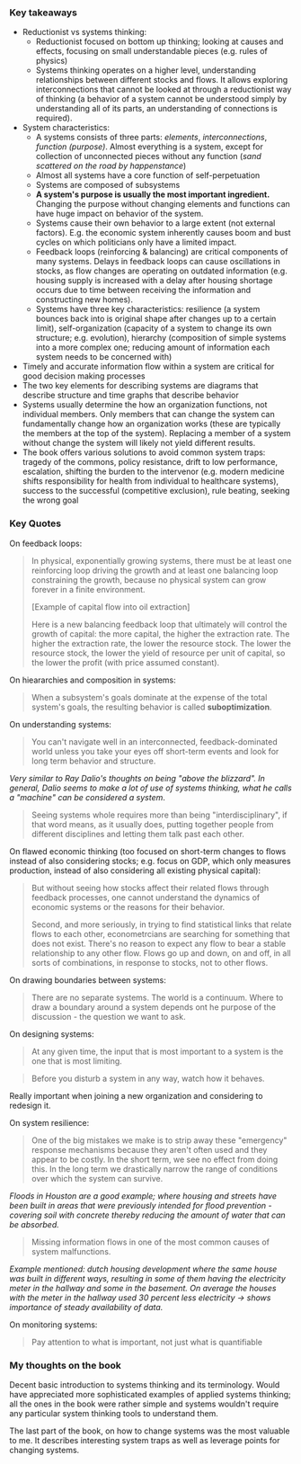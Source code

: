 ### Key takeaways

- Reductionist vs systems thinking:
  - Reductionist focused on bottom up thinking; looking at causes and effects, focusing on small understandable pieces (e.g. rules of physics)
  - Systems thinking operates on a higher level, understanding relationships between different stocks and flows. It allows exploring interconnections that cannot be looked at through a reductionist way of thinking (a behavior of a system cannot be understood simply by understanding all of its parts, an understanding of connections is required).
- System characteristics:
  - A systems consists of three parts: *elements*, *interconnections*, *function (purpose)*. Almost everything is a system, except for collection of unconnected pieces without any function (*sand scattered on the road by happenstance*)
  - Almost all systems have a core function of self-perpetuation
  - Systems are composed of subsystems
  - **A system's purpose is usually the most important ingredient.** Changing the purpose without changing elements and functions can have huge impact on behavior of the system.
  - Systems cause their own behavior to a large extent (not external factors). E.g. the economic system inherently causes boom and bust cycles on which politicians only have a limited impact.
  - Feedback loops (reinforcing & balancing) are critical components of many systems. Delays in feedback loops can cause oscillations in stocks, as flow changes are operating on outdated information (e.g. housing supply is increased with a delay after housing shortage occurs due to time between receiving the information and constructing new homes).
  - Systems have three key characteristics: resilience (a system bounces back into is original shape after changes up to a certain limit), self-organization (capacity of a system to change its own structure; e.g. evolution), hierarchy (composition of simple systems into a more complex one; reducing amount of information each system needs to be concerned with)
- Timely and accurate information flow within a system are critical for good decision making processes
- The two key elements for describing systems are diagrams that describe structure and time graphs that describe behavior
- Systems usually determine the how an organization functions, not individual members. Only members that can change the system can fundamentally change how an organization works (these are typically the members at the top of the system). Replacing a member of a system without change the system will likely not yield different results.
- The book offers various solutions to avoid common system traps: tragedy of the commons, policy resistance, drift to low performance, escalation, shifting the burden to the intervenor (e.g. modern medicine shifts responsibility for health from individual to healthcare systems), success to the successful (competitive exclusion), rule beating, seeking the wrong goal

### Key Quotes

On feedback loops:

> In physical, exponentially growing systems, there must be at least one reinforcing loop driving the growth and at least one balancing loop constraining the growth, because no physical system can grow forever in a finite environment.
>
> [Example of capital flow into oil extraction]
>
> Here is a new balancing feedback loop that ultimately will control the growth of capital: the more capital, the higher the extraction rate. The higher the extraction rate, the lower the resource stock. The lower the resource stock, the lower the yield of resource per unit of capital, so the lower the profit (with price assumed constant).

On hieararchies and composition in systems:

> When a subsystem's goals dominate at the expense of the total system's goals, the resulting behavior is called **suboptimization**.

On understanding systems:

> You can't navigate well in an interconnected, feedback-dominated world unless you take your eyes off short-term events and look for long term behavior and structure.

*Very similar to Ray Dalio's thoughts on being "above the blizzard". In general, Dalio seems to make a lot of use of systems thinking, what he calls a "machine" can be considered a system*.

> Seeing systems whole requires more than being "interdisciplinary", if that word means, as it usually does, putting together people from different disciplines and letting them talk past each other.

On flawed economic thinking (too focused on short-term changes to flows instead of also considering stocks; e.g. focus on GDP, which only measures production, instead of also considering all existing physical capital):

> But without seeing how stocks affect their related flows through feedback processes, one cannot understand the dynamics of economic systems or the reasons for their behavior. 
>
> Second, and more seriously, in trying to find statistical links that relate flows to each other, econometrcians are searching for something that does not exist. There's no reason to expect any flow to bear a stable relationship to any other flow. Flows go up and down, on and off, in all sorts of combinations, in response to stocks, not to other flows.

On drawing boundaries between systems:

> There are no separate systems. The world is a continuum. Where to draw a boundary around a system depends ont he purpose of the discussion - the question we want to ask.

On designing systems:

> At any given time, the input that is most important to a system is the one that is most limiting.

> Before you disturb a system in any way, watch how it behaves.

Really important when joining a new organization and considering to redesign it.

On system resilience:

> One of the big mistakes we make is to strip away these "emergency" response mechanisms because they aren't often used and they appear to be costly. In the short term, we see no effect from doing this. In the long term we drastically narrow the range of conditions over which the system can survive.

*Floods in Houston are a good example; where housing and streets have been built in areas that were previously intended for flood prevention - covering soil with concrete thereby reducing the amount of water that can be absorbed.*

> Missing information flows in one of the most common causes of system malfunctions.

*Example mentioned: dutch housing development where the same house was built in different ways, resulting in some of them having the electricity meter in the hallway and some in the basement. On average the houses with the meter in the hallway used 30 percent less electricity -> shows importance of steady availability of data.*

On monitoring systems:

> Pay attention to what is important, not just what is quantifiable

### My thoughts on the book

Decent basic introduction to systems thinking and its terminology. Would have appreciated more sophisticated examples of applied systems thinking; all the ones in the book were rather simple and systems wouldn't require any particular system thinking tools to understand them.

The last part of the book, on how to change systems was the most valuable to me. It describes interesting system traps as well as leverage points for changing systems.

